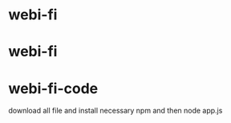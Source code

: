 # webi-fi
# webi-fi
# webi-fi-code
download all file and install necessary npm and then node app.js
